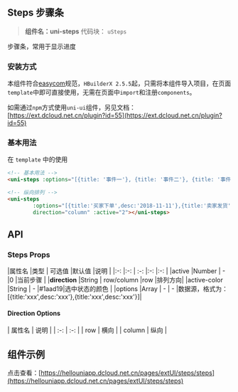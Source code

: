 ## Steps 步骤条

> **组件名：uni-steps**
> 代码块： `uSteps`


步骤条，常用于显示进度

### 安装方式

本组件符合[easycom](https://uniapp.dcloud.io/collocation/pages?id=easycom)规范，`HBuilderX 2.5.5`起，只需将本组件导入项目，在页面`
template`中即可直接使用，无需在页面中`import`和注册`components`。

如需通过`npm`方式使用`uni-ui`组件，另见文档：[https://ext.dcloud.net.cn/plugin?id=55](https://ext.dcloud.net.cn/plugin?id=55)

### 基本用法

在 ``template`` 中的使用

```html
<!-- 基本用法 -->
<uni-steps :options="[{title: '事件一'}, {title: '事件二'}, {title: '事件三'}, {title: '事件四'}]" :active="1"></uni-steps>

<!-- 纵向排列 -->
<uni-steps
        :options="[{title:'买家下单',desc:'2018-11-11'},{title:'卖家发货',desc:'2018-11-12'},{title:'买家签收',desc:'2018-11-13'},{title:'交易完成',desc:'2018-11-14'}]"
        direction="column" :active="2"></uni-steps>
```

## API

### Steps Props

|属性名 |类型 | 可选值 |默认值 |说明 | |:-:                        |:-:        |    :-:                    |:-:        |:-:
| |active |Number | - |0 |当前步骤 | |**direction**    |String | row/column |row |排列方向| |active-color |String | -
|#1aad19|选中状态的颜色 | |options |Array | - | - |数据源，格式为：[{title:'xxx',desc:'xxx'},{title:'xxx',desc:'xxx'}]|

#### Direction Options

| 属性名 | 说明 | | :-:            | :-:        | | row | 横向 | | column | 纵向 |

## 组件示例

点击查看：[https://hellouniapp.dcloud.net.cn/pages/extUI/steps/steps](https://hellouniapp.dcloud.net.cn/pages/extUI/steps/steps)